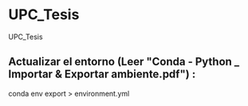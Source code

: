 # UPC_Tesis
 UPC_Tesis

 ## Actualizar el entorno (Leer "Conda - Python _ Importar & Exportar ambiente.pdf") : 
 
 conda env export > environment.yml
